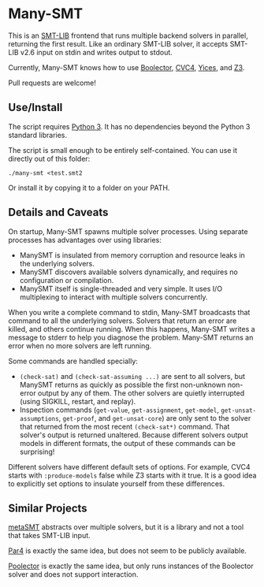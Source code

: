 # Many-SMT
This is an [SMT-LIB](http://smtlib.cs.uiowa.edu/) frontend that runs multiple
backend solvers in parallel, returning the first result.  Like an ordinary
SMT-LIB solver, it accepts SMT-LIB v2.6 input on stdin and writes output to
stdout.

Currently, Many-SMT knows how to use
[Boolector](https://boolector.github.io/),
[CVC4](https://cvc4.github.io/),
[Yices](https://yices.csl.sri.com/), and
[Z3](https://github.com/Z3Prover/z3).

Pull requests are welcome!

## Use/Install

The script requires [Python 3](https://www.python.org/).  It has no
dependencies beyond the Python 3 standard libraries.

The script is small enough to be entirely self-contained.  You can use it
directly out of this folder:

    ./many-smt <test.smt2

Or install it by copying it to a folder on your PATH.

## Details and Caveats

On startup, Many-SMT spawns multiple solver processes.  Using separate
processes has advantages over using libraries:

 - ManySMT is insulated from memory corruption and resource leaks in the
   underlying solvers.
 - ManySMT discovers available solvers dynamically, and requires no
   configuration or compilation.
 - ManySMT itself is single-threaded and very simple.  It uses I/O multiplexing
   to interact with multiple solvers concurrently.

When you write a complete command to stdin, Many-SMT broadcasts that command
to all the underlying solvers.  Solvers that return an error are killed, and
others continue running.  When this happens, Many-SMT writes a message to
stderr to help you diagnose the problem.  Many-SMT returns an error when no
more solvers are left running.

Some commands are handled specially:

 - `(check-sat)` and `(check-sat-assuming ...)` are sent to all solvers, but
   ManySMT returns as quickly as possible the first non-unknown non-error
   output by any of them.  The other solvers are quietly interrupted (using
   SIGKILL, restart, and replay).
 - Inspection commands (`get-value`, `get-assignment`, `get-model`,
   `get-unsat-assumptions`, `get-proof`, and `get-unsat-core`) are only sent to
   the solver that returned from the most recent `(check-sat*)` command.  That
   solver's output is returned unaltered.  Because different solvers output
   models in different formats, the output of these commands can be surprising!

Different solvers have different default sets of options.  For example, CVC4
starts with `:produce-models` false while Z3 starts with it true.  It is a good
idea to explicitly set options to insulate yourself from these differences.

## Similar Projects

[metaSMT](https://github.com/agra-uni-bremen/metaSMT) abstracts over multiple
solvers, but it is a library and not a tool that takes SMT-LIB input.

[Par4](https://smt-comp.github.io/2019/participants/par4) is exactly the same
idea, but does not seem to be publicly available.

[Poolector](https://github.com/Boolector/boolector/blob/ad16fd1b47fdce57cc55ca5f1b2f4f7c95b2f631/contrib/poolector.py)
is exactly the same idea, but only runs instances of the Boolector solver and
does not support interaction.
